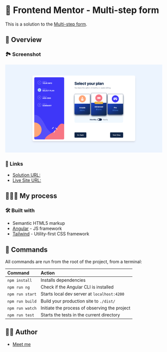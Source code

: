 # 🚀 Frontend Mentor - Multi-step form

This is a solution to the [Multi-step form](https://www.frontendmentor.io/challenges/multistep-form-YVAnSdqQBJ).

## 👀 Overview

### 🏞️ Screenshot

![](./screenshot.png)

### 🔗 Links

- [Solution URL:](https://github.com/eibii/multi-step-form-main/)
- [Live Site URL:](https://deluxe-souffle-cd72ad.netlify.app/)

## 👨🏻‍💻 My process

### 🛠️ Built with

- Semantic HTML5 markup
- [Angular](https://angular.io/) - JS framework
- [Tailwind](https://tailwindcss.com/) - Utility-first CSS framework

## 🧞 Commands

All commands are run from the root of the project, from a terminal:

| Command         | Action                                        |
| :-------------- | :-------------------------------------------- |
| `npm install`   | Installs dependencies                         |
| `npm run ng`    | Check if the Angular CLI is installed         |
| `npm run start` | Starts local dev server at `localhost:4200`   |
| `npm run build` | Build your production site to `./dist/`       |
| `npm run watch` | Initiate the process of observing the project |
| `npm run test`  | Starts the tests in the current directory     |

## ✍🏼 Author

- [Meet me](https://ercdev.com.br/)
